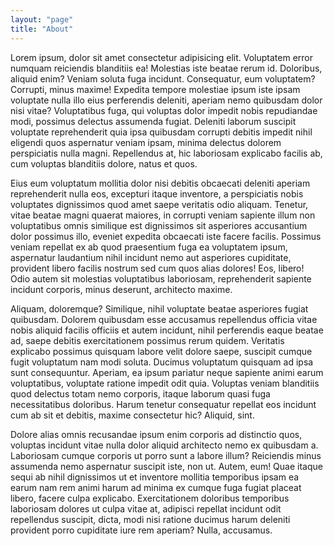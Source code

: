 ```yaml
---
layout: "page"
title: "About"
---
```


Lorem ipsum, dolor sit amet consectetur adipisicing elit. Voluptatem error numquam reiciendis blanditiis ea! Molestias iste beatae rerum id. Doloribus, aliquid enim? Veniam soluta fuga incidunt. Consequatur, eum voluptatem? Corrupti, minus maxime! Expedita tempore molestiae ipsum iste ipsam voluptate nulla illo eius perferendis deleniti, aperiam nemo quibusdam dolor nisi vitae? Voluptatibus fuga, qui voluptas dolor impedit nobis repudiandae modi, possimus delectus assumenda fugiat. Deleniti laborum suscipit voluptate reprehenderit quia ipsa quibusdam corrupti debitis impedit nihil eligendi quos aspernatur veniam ipsam, minima delectus dolorem perspiciatis nulla magni. Repellendus at, hic laboriosam explicabo facilis ab, cum voluptas blanditiis dolore, natus et quos.

Eius eum voluptatum mollitia dolor nisi debitis obcaecati deleniti aperiam reprehenderit nulla eos, excepturi itaque inventore, a perspiciatis nobis voluptates dignissimos quod amet saepe veritatis odio aliquam. Tenetur, vitae beatae magni quaerat maiores, in corrupti veniam sapiente illum non voluptatibus omnis similique est dignissimos sit asperiores accusantium dolor possimus illo, eveniet expedita obcaecati iste facere facilis. Possimus veniam repellat ex ab quod praesentium fuga ea voluptatem ipsum, aspernatur laudantium nihil incidunt nemo aut asperiores cupiditate, provident libero facilis nostrum sed cum quos alias dolores! Eos, libero! Odio autem sit molestias voluptatibus laboriosam, reprehenderit sapiente incidunt corporis, minus deserunt, architecto maxime.

Aliquam, doloremque? Similique, nihil voluptate beatae asperiores fugiat quibusdam. Dolorem quibusdam esse accusamus repellendus officia vitae nobis aliquid facilis officiis et autem incidunt, nihil perferendis eaque beatae ad, saepe debitis exercitationem possimus rerum quidem. Veritatis explicabo possimus quisquam labore velit dolore saepe, suscipit cumque fugit voluptatum nam modi soluta. Ducimus voluptatum quisquam ad ipsa sunt consequuntur. Aperiam, ea ipsum pariatur neque sapiente animi earum voluptatibus, voluptate ratione impedit odit quia. Voluptas veniam blanditiis quod delectus totam nemo corporis, itaque laborum quasi fuga necessitatibus doloribus. Harum tenetur consequatur repellat eos incidunt cum ab sit et debitis, maxime consectetur hic? Aliquid, sint.

Dolore alias omnis recusandae ipsum enim corporis ad distinctio quos, voluptas incidunt vitae nulla dolor aliquid architecto nemo ex quibusdam a. Laboriosam cumque corporis ut porro sunt a labore illum? Reiciendis minus assumenda nemo aspernatur suscipit iste, non ut. Autem, eum! Quae itaque sequi ab nihil dignissimos ut et inventore mollitia temporibus ipsam ea earum nam rem animi harum ad minima ex cumque fuga fugiat placeat libero, facere culpa explicabo. Exercitationem doloribus temporibus laboriosam dolores ut culpa vitae at, adipisci repellat incidunt odit repellendus suscipit, dicta, modi nisi ratione ducimus harum deleniti provident porro cupiditate iure rem aperiam? Nulla, accusamus.